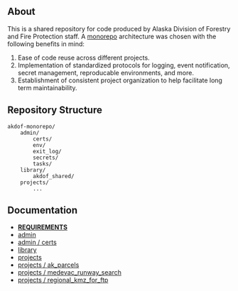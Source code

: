 ## About
This is a shared repository for code produced by Alaska Division of Forestry and Fire Protection staff. A [monorepo](https://en.wikipedia.org/wiki/Monorepo) architecture was chosen with the following benefits in mind:
1. Ease of code reuse across different projects.
2. Implementation of standardized protocols for logging, event notification, secret management, reproducable environments, and more.
3. Establishment of consistent project organization to help facilitate long term maintainability.

## Repository Structure
```
akdof-monorepo/
	admin/
		certs/
		env/
		exit_log/
		secrets/
		tasks/
	library/
		akdof_shared/
	projects/
		...
```

## Documentation
- [**REQUIREMENTS**](requirements.md)
- [admin](admin/README.md)
- [admin / certs](admin/certs/README.md)
- [library](library/README.md)
- [projects](projects/README.md)
- [projects / ak_parcels](projects/ak_parcels/README.md) 
- [projects / medevac_runway_search](projects/medevac_runway_search/README.md)
- [projects / regional_kmz_for_ftp](projects/regional_kmz_for_ftp/README.md)